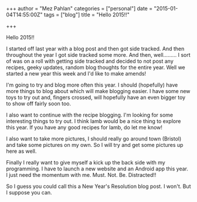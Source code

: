 +++
author = "Mez Pahlan"
categories = ["personal"]
date = "2015-01-04T14:55:00Z"
tags = ["blog"]
title = "Hello 2015!!"

+++

Hello 2015!!

I started off last year with a blog post and then got side tracked. And then throughout the year I got side tracked some
more. And then, well......... I sort of was on a roll with getting side tracked and decided to not post any recipes,
geeky updates, random blog thoughts for the entire year. Well we started a new year this week and I'd like to make
amends!

<!--more-->

I'm going to try and blog more often this year. I should (hopefully) have more things to blog about which will make
blogging easier. I have some new toys to try out and, fingers crossed, will hopefully have an even bigger toy to show
off fairly soon too.

I also want to continue with the recipe blogging. I'm looking for some interesting things to try out. I think lamb would
be a nice thing to explore this year. If you have any good recipes for lamb, do let me know!

I also want to take more pictures, I should really go around town (Bristol) and take some pictures on my own. So I will
try and get some pictures up here as well.

Finally I really want to give myself a kick up the back side with my programming. I have to launch a new website and an
Android app this year. I just need the momentum with me. Must. Not. Be. Distracted!!

So I guess you could call this a New Year's Resolution blog post. I won't. But I suppose you can.
